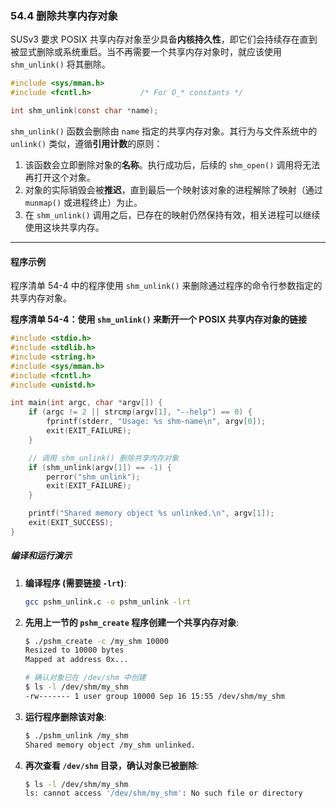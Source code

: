 ### **54.4 删除共享内存对象**

SUSv3 要求 POSIX 共享内存对象至少具备**内核持久性**，即它们会持续存在直到被显式删除或系统重启。当不再需要一个共享内存对象时，就应该使用 `shm_unlink()` 将其删除。

```c
#include <sys/mman.h>
#include <fcntl.h>           /* For O_* constants */

int shm_unlink(const char *name);
```

`shm_unlink()` 函数会删除由 `name` 指定的共享内存对象。其行为与文件系统中的 `unlink()` 类似，遵循**引用计数**的原则：

1.  该函数会立即删除对象的**名称**。执行成功后，后续的 `shm_open()` 调用将无法再打开这个对象。
2.  对象的实际销毁会被**推迟**，直到最后一个映射该对象的进程解除了映射（通过 `munmap()` 或进程终止）为止。
3.  在 `shm_unlink()` 调用之后，已存在的映射仍然保持有效，相关进程可以继续使用这块共享内存。

-----

#### **程序示例**

程序清单 54-4 中的程序使用 `shm_unlink()` 来删除通过程序的命令行参数指定的共享内存对象。

**程序清单 54-4：使用 `shm_unlink()` 来断开一个 POSIX 共享内存对象的链接**

```c
#include <stdio.h>
#include <stdlib.h>
#include <string.h>
#include <sys/mman.h>
#include <fcntl.h>
#include <unistd.h>

int main(int argc, char *argv[]) {
    if (argc != 2 || strcmp(argv[1], "--help") == 0) {
        fprintf(stderr, "Usage: %s shm-name\n", argv[0]);
        exit(EXIT_FAILURE);
    }

    // 调用 shm_unlink() 删除共享内存对象
    if (shm_unlink(argv[1]) == -1) {
        perror("shm_unlink");
        exit(EXIT_FAILURE);
    }

    printf("Shared memory object %s unlinked.\n", argv[1]);
    exit(EXIT_SUCCESS);
}
```

##### **编译和运行演示**

1.  **编译程序 (需要链接 `-lrt`)**:
    ```bash
    gcc pshm_unlink.c -o pshm_unlink -lrt
    ```
2.  **先用上一节的 `pshm_create` 程序创建一个共享内存对象**:
    ```bash
    $ ./pshm_create -c /my_shm 10000
    Resized to 10000 bytes
    Mapped at address 0x...

    # 确认对象已在 /dev/shm 中创建
    $ ls -l /dev/shm/my_shm
    -rw------- 1 user group 10000 Sep 16 15:55 /dev/shm/my_shm
    ```
3.  **运行程序删除该对象**:
    ```bash
    $ ./pshm_unlink /my_shm
    Shared memory object /my_shm unlinked.
    ```
4.  **再次查看 `/dev/shm` 目录，确认对象已被删除**:
    ```bash
    $ ls -l /dev/shm/my_shm
    ls: cannot access '/dev/shm/my_shm': No such file or directory
    ```